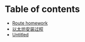 # Table of contents

* [Route homework](README.md)
* [以太坊安装过程](yi-tai-fang-an-zhuang-guo-cheng.md)
* [Untitled](untitled.md)

